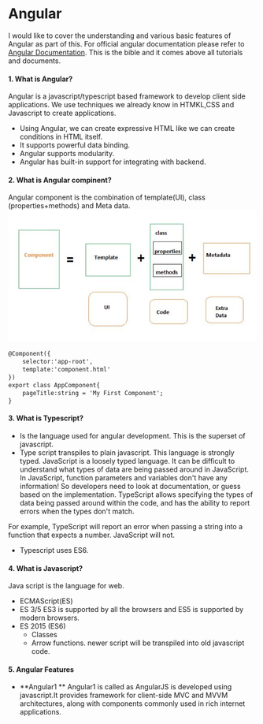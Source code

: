 # Angular
I would like to cover the understanding and various basic features of Angular as part of this. For official angular documentation please refer to [Angular Documentation](https://angular.io/docs). This is the bible and it comes above all tutorials and documents. 
#### 1. What is Angular?
Angular is a javascript/typescript based framework to develop client side applications. We use techniques we already know in HTMKL,CSS and Javascript to create applications.
* Using Angular, we can create expressive HTML like we can create conditions in HTML itself.
* It supports powerful data binding.
* Angular supports modularity.
* Angular has built-in support for integrating with backend.
#### 2. What is Angular compinent?
Angular component is the combination of template(UI), class (properties+methods) and Meta data.
![Angular Component](https://github.com/anand-tummapudi/angular/blob/main/assets/images/angular_component.JPG)

``` import {Component} from "@angular/core";
@Component({
	selector:'app-root',
	template:'component.html'
})
export class AppComponent{
	pageTitle:string = 'My First Component';
}
```
#### 3. What is Typescript?
* Is the language used for angular development. This is the superset of javascript.
* Type script transpiles to plain javascript. This language is strongly typed.
	JavaScript is a loosely typed language. It can be difficult to understand what types of data are being passed around in JavaScript.
	In JavaScript, function parameters and variables don't have any information! So developers need to look at documentation, or guess based on the implementation.
	TypeScript allows specifying the types of data being passed around within the code, and has the ability to report errors when the types don't match.

For example, TypeScript will report an error when passing a string into a function that expects a number. JavaScript will not.
* Typescript uses ES6.

#### 4. What is Javascript?
Java script is the language for web.
* ECMAScript(ES)
* ES 3/5 
	ES3 is supported by all the browsers and ES5 is supported by modern browsers.
* ES 2015 (ES6)
	- Classes
	- Arrow functions.
newer script will be transpiled into old javascript code.
#### 5. Angular Features
* **Angular1 ** Angular1 is called as AngularJS is developed using javascript.It provides framework for client-side MVC and MVVM architectures, along with components commonly used in rich internet applications.
